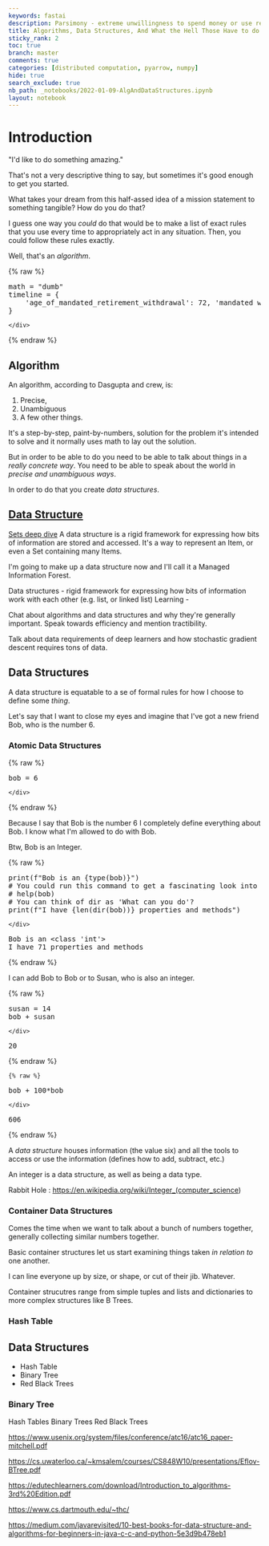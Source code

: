 ```yaml
---
keywords: fastai
description: Parsimony - extreme unwillingness to spend money or use resources.
title: Algorithms, Data Structures, And What the Hell Those Have to do with Learning
sticky_rank: 2
toc: true
branch: master
comments: true
categories: [distributed computation, pyarrow, numpy]
hide: true
search_exclude: true
nb_path: _notebooks/2022-01-09-AlgAndDataStructures.ipynb
layout: notebook
---
```


<!--
#################################################
### THIS FILE WAS AUTOGENERATED! DO NOT EDIT! ###
#################################################
# file to edit: _notebooks/2022-01-09-AlgAndDataStructures.ipynb
-->

<div class="container" id="notebook-container">
        
<div class="cell border-box-sizing text_cell rendered"><div class="inner_cell">
<div class="text_cell_render border-box-sizing rendered_html">
<h1 id="Introduction">Introduction<a class="anchor-link" href="#Introduction"> </a></h1><p>"I'd like to do something amazing."</p>
<p>That's not a very descriptive thing to say, but sometimes it's good enough to get you started.</p>
<p>What takes your dream from this half-assed idea of a mission statement to something tangible? How do you do that?</p>
<p>I guess one way you <em>could</em> do that would be to make a list of exact rules that you use every time to appropriately act in any situation. Then, you could follow these rules exactly.</p>
<p>Well, that's an <em>algorithm</em>.</p>

</div>
</div>
</div>
    {% raw %}
    
<div class="cell border-box-sizing code_cell rendered">
<div class="input">

<div class="inner_cell">
    <div class="input_area">
<div class=" highlight hl-ipython3"><pre><span></span><span class="n">math</span> <span class="o">=</span> <span class="s2">&quot;dumb&quot;</span>
<span class="n">timeline</span> <span class="o">=</span> <span class="p">{</span>
    <span class="s1">&#39;age_of_mandated_retirement_withdrawal&#39;</span><span class="p">:</span> <span class="mi">72</span><span class="p">,</span> <span class="s1">&#39;mandated withdrawal amount&#39;</span><span class="p">,</span> <span class="s1">&#39;tax bracket at that time&#39;</span><span class="p">,</span> <span class="s1">&#39;when sell lvnworth house (its income)&#39;</span><span class="p">,</span> <span class="s1">&#39;does selling house change income bracket&#39;</span>
<span class="p">}</span>
</pre></div>

    </div>
</div>
</div>

</div>
    {% endraw %}

<div class="cell border-box-sizing text_cell rendered"><div class="inner_cell">
<div class="text_cell_render border-box-sizing rendered_html">
<h2 id="Algorithm">Algorithm<a class="anchor-link" href="#Algorithm"> </a></h2><p>An algorithm, according to Dasgupta and crew, is:</p>
<ol>
<li>Precise,</li>
<li>Unambiguous</li>
<li>A few other things.</li>
</ol>
<p>It's a step-by-step, paint-by-numbers, solution for the problem it's intended to solve and it normally uses math to lay out the solution.</p>
<p>But in order to be able to do you need to be able to talk about things in a <em>really concrete way</em>. You need to be able to speak about the world in <em>precise and unambiguous ways</em>.</p>
<p>In order to do that you create <em>data structures</em>.</p>
<h2 id="Data-Structure"><a href="https://en.wikipedia.org/wiki/Data_structure">Data Structure</a><a class="anchor-link" href="#Data-Structure"> </a></h2><p><a href="https://en.wikipedia.org/wiki/Zermelo%E2%80%93Fraenkel_set_theory">Sets deep dive</a>
A data structure is a rigid framework for expressing how bits of information are stored and accessed. It's a way to represent an Item, or even a Set containing many Items.</p>
<p>I'm going to make up a data structure now and I'll call it a Managed Information Forest.</p>
<p>Data structures - rigid framework for expressing how bits of information work with each other (e.g. list, or linked list)
Learning -</p>

</div>
</div>
</div>
<div class="cell border-box-sizing text_cell rendered"><div class="inner_cell">
<div class="text_cell_render border-box-sizing rendered_html">
<p>Chat about algorithms and data structures and why they're generally important. Speak towards efficiency and mention tractibility.</p>
<p>Talk about data requirements of deep learners and how stochastic gradient descent requires tons of data.</p>

</div>
</div>
</div>
<div class="cell border-box-sizing text_cell rendered"><div class="inner_cell">
<div class="text_cell_render border-box-sizing rendered_html">
<h2 id="Data-Structures">Data Structures<a class="anchor-link" href="#Data-Structures"> </a></h2>
</div>
</div>
</div>
<div class="cell border-box-sizing text_cell rendered"><div class="inner_cell">
<div class="text_cell_render border-box-sizing rendered_html">
<p>A data structure is equatable to a se of formal rules for how I choose to define some <em>thing</em>.</p>
<p>Let's say that I want to close my eyes and imagine that I've got a new friend Bob, who is the number 6.</p>

</div>
</div>
</div>
<div class="cell border-box-sizing text_cell rendered"><div class="inner_cell">
<div class="text_cell_render border-box-sizing rendered_html">
<h3 id="Atomic-Data-Structures">Atomic Data Structures<a class="anchor-link" href="#Atomic-Data-Structures"> </a></h3>
</div>
</div>
</div>
    {% raw %}
    
<div class="cell border-box-sizing code_cell rendered">
<div class="input">

<div class="inner_cell">
    <div class="input_area">
<div class=" highlight hl-ipython3"><pre><span></span><span class="n">bob</span> <span class="o">=</span> <span class="mi">6</span>
</pre></div>

    </div>
</div>
</div>

</div>
    {% endraw %}

<div class="cell border-box-sizing text_cell rendered"><div class="inner_cell">
<div class="text_cell_render border-box-sizing rendered_html">
<p>Because I say that Bob is the number 6 I completely define everything about Bob. I know what I'm allowed to do with Bob.</p>
<p>Btw, Bob is an Integer.</p>

</div>
</div>
</div>
    {% raw %}
    
<div class="cell border-box-sizing code_cell rendered">
<div class="input">

<div class="inner_cell">
    <div class="input_area">
<div class=" highlight hl-ipython3"><pre><span></span><span class="nb">print</span><span class="p">(</span><span class="sa">f</span><span class="s2">&quot;Bob is an </span><span class="si">{</span><span class="nb">type</span><span class="p">(</span><span class="n">bob</span><span class="p">)</span><span class="si">}</span><span class="s2">&quot;</span><span class="p">)</span>
<span class="c1"># You could run this command to get a fascinating look into how Bob works.</span>
<span class="c1"># help(bob)</span>
<span class="c1"># You can think of dir as &#39;What can you do&#39;?</span>
<span class="nb">print</span><span class="p">(</span><span class="sa">f</span><span class="s2">&quot;I have </span><span class="si">{</span><span class="nb">len</span><span class="p">(</span><span class="nb">dir</span><span class="p">(</span><span class="n">bob</span><span class="p">))</span><span class="si">}</span><span class="s2"> properties and methods&quot;</span><span class="p">)</span>
</pre></div>

    </div>
</div>
</div>

<div class="output_wrapper">
<div class="output">

<div class="output_area">

<div class="output_subarea output_stream output_stdout output_text">
<pre>Bob is an &lt;class &#39;int&#39;&gt;
I have 71 properties and methods
</pre>
</div>
</div>

</div>
</div>

</div>
    {% endraw %}

<div class="cell border-box-sizing text_cell rendered"><div class="inner_cell">
<div class="text_cell_render border-box-sizing rendered_html">
<p>I can add Bob to Bob or to Susan, who is also an integer.</p>

</div>
</div>
</div>
    {% raw %}
    
<div class="cell border-box-sizing code_cell rendered">
<div class="input">

<div class="inner_cell">
    <div class="input_area">
<div class=" highlight hl-ipython3"><pre><span></span><span class="n">susan</span> <span class="o">=</span> <span class="mi">14</span>
<span class="n">bob</span> <span class="o">+</span> <span class="n">susan</span>
</pre></div>

    </div>
</div>
</div>

<div class="output_wrapper">
<div class="output">

<div class="output_area">



<div class="output_text output_subarea output_execute_result">
<pre>20</pre>
</div>

</div>

</div>
</div>

</div>
    {% endraw %}

    {% raw %}
    
<div class="cell border-box-sizing code_cell rendered">
<div class="input">

<div class="inner_cell">
    <div class="input_area">
<div class=" highlight hl-ipython3"><pre><span></span><span class="n">bob</span> <span class="o">+</span> <span class="mi">100</span><span class="o">*</span><span class="n">bob</span>
</pre></div>

    </div>
</div>
</div>

<div class="output_wrapper">
<div class="output">

<div class="output_area">



<div class="output_text output_subarea output_execute_result">
<pre>606</pre>
</div>

</div>

</div>
</div>

</div>
    {% endraw %}

<div class="cell border-box-sizing text_cell rendered"><div class="inner_cell">
<div class="text_cell_render border-box-sizing rendered_html">
<p>A <em>data structure</em> houses information (the value six) and all the tools to access or use the information (defines how to add, subtract, etc.)</p>
<p>An integer is a data structure, as well as being a data type.</p>
<p>Rabbit Hole : <a href="https://en.wikipedia.org/wiki/Integer_(computer_science">https://en.wikipedia.org/wiki/Integer_(computer_science</a>)</p>

</div>
</div>
</div>
<div class="cell border-box-sizing text_cell rendered"><div class="inner_cell">
<div class="text_cell_render border-box-sizing rendered_html">
<h3 id="Container-Data-Structures">Container Data Structures<a class="anchor-link" href="#Container-Data-Structures"> </a></h3>
</div>
</div>
</div>
<div class="cell border-box-sizing text_cell rendered"><div class="inner_cell">
<div class="text_cell_render border-box-sizing rendered_html">
<p>Comes the time when we want to talk about a bunch of numbers together, generally collecting similar numbers together.</p>
<p>Basic container structures let us start examining things taken <em>in relation to</em> one another.</p>
<p>I can line everyone up by size, or shape, or cut of their jib. Whatever.</p>
<p>Container strucutres range from simple tuples and lists and dictionaries to more complex structures like B Trees.</p>

</div>
</div>
</div>
<div class="cell border-box-sizing text_cell rendered"><div class="inner_cell">
<div class="text_cell_render border-box-sizing rendered_html">
<h3 id="Hash-Table">Hash Table<a class="anchor-link" href="#Hash-Table"> </a></h3>
</div>
</div>
</div>
<div class="cell border-box-sizing text_cell rendered"><div class="inner_cell">
<div class="text_cell_render border-box-sizing rendered_html">
<h2 id="Data-Structures">Data Structures<a class="anchor-link" href="#Data-Structures"> </a></h2><ul>
<li>Hash Table</li>
<li>Binary Tree</li>
<li>Red Black Trees</li>
</ul>

</div>
</div>
</div>
<div class="cell border-box-sizing text_cell rendered"><div class="inner_cell">
<div class="text_cell_render border-box-sizing rendered_html">
<h3 id="Binary-Tree">Binary Tree<a class="anchor-link" href="#Binary-Tree"> </a></h3>
</div>
</div>
</div>
<div class="cell border-box-sizing text_cell rendered"><div class="inner_cell">
<div class="text_cell_render border-box-sizing rendered_html">
<p>Hash Tables
Binary Trees
Red Black Trees</p>

</div>
</div>
</div>
<div class="cell border-box-sizing text_cell rendered"><div class="inner_cell">
<div class="text_cell_render border-box-sizing rendered_html">
<p><a href="https://www.usenix.org/system/files/conference/atc16/atc16_paper-mitchell.pdf">https://www.usenix.org/system/files/conference/atc16/atc16_paper-mitchell.pdf</a></p>
<p><a href="https://cs.uwaterloo.ca/~kmsalem/courses/CS848W10/presentations/Eflov-BTree.pdf">https://cs.uwaterloo.ca/~kmsalem/courses/CS848W10/presentations/Eflov-BTree.pdf</a></p>
<p><a href="https://edutechlearners.com/download/Introduction_to_algorithms-3rd%20Edition.pdf">https://edutechlearners.com/download/Introduction_to_algorithms-3rd%20Edition.pdf</a></p>
<p><a href="https://www.cs.dartmouth.edu/~thc/">https://www.cs.dartmouth.edu/~thc/</a></p>
<p><a href="https://medium.com/javarevisited/10-best-books-for-data-structure-and-algorithms-for-beginners-in-java-c-c-and-python-5e3d9b478eb1">https://medium.com/javarevisited/10-best-books-for-data-structure-and-algorithms-for-beginners-in-java-c-c-and-python-5e3d9b478eb1</a></p>

</div>
</div>
</div>
</div>
 

